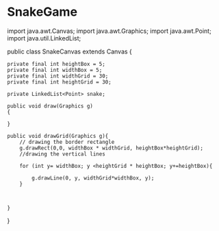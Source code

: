 SnakeGame
=========
import java.awt.Canvas;
import java.awt.Graphics;
import java.awt.Point;
import java.util.LinkedList;



public class SnakeCanvas extends Canvas {
	
	private final int heightBox = 5;
	private final int widthBox = 5;
	private final int widthGrid = 30;
	private final int heightGrid = 30;
	
	private LinkedList<Point> snake;
	
	public void draw(Graphics g)
	{
		
	}
	
	public void drawGrid(Graphics g){
		// drawing the border rectangle
		g.drawRect(0,0, widthBox * widthGrid, heightBox*heightGrid);
		//drawing the vertical lines
		
		for (int y= widthBox; y <heightGrid * heightBox; y+=heightBox){
			
			g.drawLine(0, y, widthGrid*widthBox, y);
		}
		
		
		
	}
	
	
	

}
